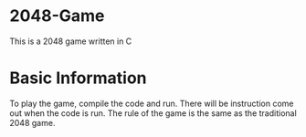 # 2048-Game
This is a 2048 game written in C

# Basic Information
To play the game, compile the code and run.
There will be instruction come out when the
code is run.
The rule of the game is the same as the traditional
2048 game.
